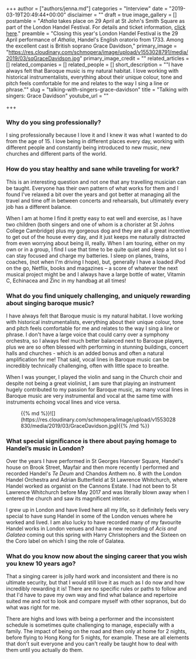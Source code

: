 +++
author = ["authors/jenna.md"]
categories = "Interview"
date = "2019-03-19T20:49:44+00:00"
disclaimer = ""
draft = true
image_gallery = []
postamble = "_Athalia_ takes place on 29 April at St John's Smith Square as part of the London Handel Festival. For details and ticket information, [click here](https://www.london-handel-festival.com/show/athalia-hwv-52/)."
preamble = "Closing this year's London Handel Festival is the 29 April performance of _Athalia_, Handel's English oratorio from 1733. Among the excellent cast is British soprano Grace Davidson,"
primary_image = "https://res.cloudinary.com/schmopera/image/upload/v1553028791/media/2019/03/sqGraceDavidson.jpg"
primary_image_credit = ""
related_articles = []
related_companies = []
related_people = []
short_description = "\"I have always felt that Baroque music is my natural habitat. I love working with historical instrumentalists, everything about their unique colour, tone and pitch feels comfortable for me and relates to the way I sing a line or phrase.\""
slug = "talking-with-singers-grace-davidson"
title = "Talking with singers: Grace Davidson"
youtube_url = ""

+++
### Why do you sing professionally?

I sing professionally because I love it and I knew it was what I wanted to do from the age of 15. I love being in different places every day, working with different people and constantly being introduced to new music, new churches and different parts of the world.

### How do you stay healthy and sane while traveling for work?

This is an interesting question and not one that any travelling musician can be taught. Everyone has their own pattern of what works for them and I found I've relaxed a bit over the years and got better at managing all the travel and time off in between concerts and rehearsals, but ultimately every job has a different balance.

When I am at home I find it pretty easy to eat well and exercise, as I have two children (both singers and one of whom is a chorister at St Johns College Cambridge) plus my gorgeous dog and they are all a great incentive to get out of the house every day, and it just keeps me naturally distracted from even worrying about being ill, really. When I am touring, either on my own or in a group, I find I use that time to be quite quiet and sleep a lot so I can stay focused and charge my batteries. I sleep on planes, trains, coaches, (not when I'm driving I hope), but, generally I have a loaded iPod on the go, Netflix, books and magazines – a score of whatever the next musical project might be and I always have a large bottle of water, Vitamin C, Echinacea and Zinc in my handbag at all times!

### What do you find uniquely challenging, and uniquely rewarding about singing baroque music?

I have always felt that Baroque music is my natural habitat. I love working with historical instrumentalists, everything about their unique colour, tone and pitch feels comfortable for me and relates to the way I sing a line or phrase. I don't have a large voice that could carry over a symphony orchestra, so I always feel much better balanced next to Baroque players, plus we are so often blessed with performing in stunning buildings, concert halls and churches - which is an added bonus and often a natural amplification for me! That said, vocal lines in Baroque music can be incredibly technically challenging, often with little space to breathe.

When I was younger, I played the violin and sang in the Church choir and despite not being a great violinist, I am sure that playing an instrument hugely contributed to my passion for Baroque music, as many vocal lines in Baroque music are very instrumental and vocal at the same time with instruments echoing vocal lines and vice versa.

<figure data-type="image">{{% md %}}![](https://res.cloudinary.com/schmopera/image/upload/v1553028830/media/2019/03/GraceDavidson.jpg){{% /md %}}

<figcaption></figcaption>

</figure>

### What special significance is there about paying homage to Handel’s music in London?

Over the years I have performed in St Georges Hanover Square, Handel's house on Brook Street, Mayfair and then more recently I performed and recorded Handel's _Te Deum_ and Chandos Anthem no. 8 with the London Handel Orchestra and Adrian Butterfield at St Lawrence Whitchurch, where Handel worked as organist on the Cannons Estate. I had not been to St Lawrence Whitchurch before May 2017 and was literally blown away when I entered the church and saw its magnificent interior. 

I grew up in London and have lived here all my life, so it definitely feels very special to have sung Handel in some of the London venues where he worked and lived. I am also lucky to have recorded many of my favourite Handel works in London venues and have a new recording of _Acis and Galatea_ coming out this spring with Harry Christophers and the Sixteen on the Coro label on which I sing the role of Galatea.

### What do you know now about the singing career that you wish you knew 10 years ago?

That a singing career is jolly hard work and inconsistent and there is no ultimate security, but that I would still love it as much as I do now and how incredibly rewarding it is! There are no specific rules or paths to follow and that I'd have to pave my own way and find what balance and repertoire suited me and not to look and compare myself with other sopranos, but do what was right for me.

There are highs and lows with being a performer and the inconsistent schedule is sometimes quite challenging to manage, especially with a family. The impact of being on the road and then only at home for 2 nights, before flying to Hong Kong for 5 nights, for example. These are all elements that don't suit everyone and you can't really be taught how to deal with them until you actually do them.
